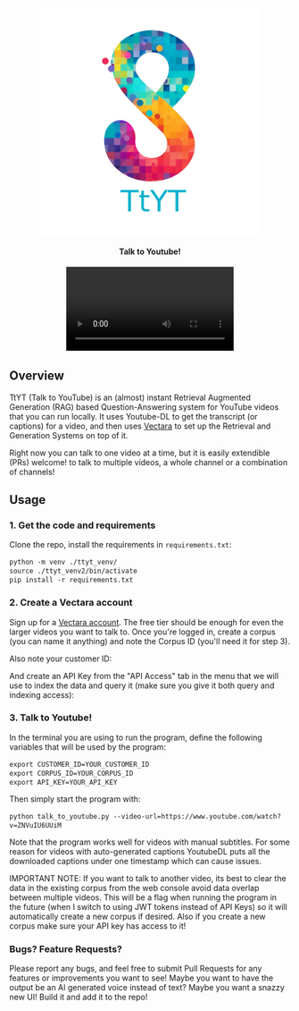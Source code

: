 <div align="center">

  <a href="https://github.com/SulemanKazi/TTyT/">
    <img src="assets/ttyt_logo.png" width="400">
  </a>

<h4>Talk to Youtube! </h4>

<video src="https://github.com/SulemanKazi/TTyT/assets/demo_video.mp4" alt="TtYT demo">

</div>

## Overview

TtYT (Talk to YouTube) is an (almost) instant Retrieval Augmented Generation (RAG)
based Question-Answering system for YouTube videos that you can run locally.
It uses Youtube-DL to get the transcript (or captions) for a video,
and then uses [Vectara](www.vectara.com) to set up the Retrieval and Generation
Systems on top of it.

Right now you can talk to one video at a time, but it is easily extendible (PRs)
welcome! to talk to multiple videos, a whole channel or a combination of
channels!

## Usage

### 1. Get the code and requirements

Clone the repo, install the requirements in `requirements.txt`:

```
python -m venv ./ttyt_venv/
source ./ttyt_venv2/bin/activate
pip install -r requirements.txt
```

### 2. Create a Vectara account

Sign up for a [Vectara account](https://console.vectara.com/signup). The free
tier should be enough for even the larger videos you want to talk to. Once
you're logged in, create a corpus (you can name it anything) and note the
Corpus ID (you'll need it for step 3).


Also note your customer ID:


And create an API Key from the "API Access" tab in the menu that we will use to
index the data and query it (make sure you give it both query and indexing access):


### 3. Talk to Youtube!
In the terminal you are using to run the program, define the following variables
that will be used by the program:


```
export CUSTOMER_ID=YOUR_CUSTOMER_ID
export CORPUS_ID=YOUR_CORPUS_ID
export API_KEY=YOUR_API_KEY

```

Then simply start the program with:
```
python talk_to_youtube.py --video-url=https://www.youtube.com/watch?v=ZNVuIU6UUiM
```

Note that the program works well for videos with manual subtitles. For some
reason for videos with auto-generated captions YoutubeDL puts all the downloaded
captions under one timestamp which can cause issues.

IMPORTANT NOTE: If you want to talk to another video, its best to clear the data
in the existing corpus from the web console avoid data overlap between multiple
videos. This will be a flag when running the program in the future (when I
switch to using JWT tokens instead of API Keys) so it will automatically
create a new corpus if desired. Also if you create a new corpus
make sure your API key has access to it!

### Bugs? Feature Requests?

Please report any bugs, and feel free to submit Pull Requests for any features
or improvements you want to see! Maybe you want to have the output be an AI
generated voice instead of text? Maybe you want a snazzy new UI! Build it and
add it to the repo!
